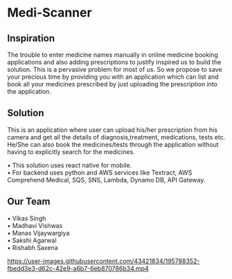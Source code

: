 # Medi-Scanner

## Inspiration  
The trouble to enter medicine names manually in online medicine booking applications and also adding prescriptions to justify inspired us to build the solution. This is a pervasive problem for most of us. So we propose to save your precious time by providing you with an application which can list and book all your medicines prescribed by just uploading the prescription into the application.  

## Solution
This is an application where user can upload his/her prescription from his camera and get all the details of diagnosis,treatment, medications, tests etc. He/She can also book the medicines/tests through the application without having to explicitly search for the medicines.

•	This solution uses react native  for mobile.  
•	For backend uses python and AWS services like Textract, AWS Comprehend Medical, SQS, SNS, Lambda, Dynamo DB, API Gateway.

## Our Team  
• Vikas Singh  
• Madhavi Vishwas  
• Manas Vijaywargiya  
• Sakshi Agarwal  
• Rishabh Saxena



https://user-images.githubusercontent.com/43421834/195788352-fbedd3e3-d62c-42e9-a6b7-6eb870786b34.mp4

